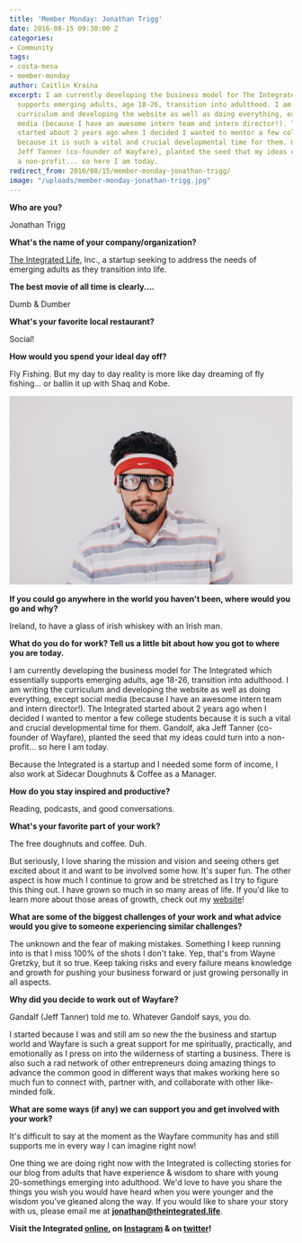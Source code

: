 ```yaml
---
title: 'Member Monday: Jonathan Trigg'
date: 2016-08-15 09:30:00 Z
categories:
- Community
tags:
- costa-mesa
- member-monday
author: Caitlin Kraina
excerpt: I am currently developing the business model for The Integrated which essentially
  supports emerging adults, age 18-26, transition into adulthood. I am writing the
  curriculum and developing the website as well as doing everything, except social
  media (because I have an awesome intern team and intern director!). The Integrated
  started about 2 years ago when I decided I wanted to mentor a few college students
  because it is such a vital and crucial developmental time for them. Gandolf, aka
  Jeff Tanner (co-founder of Wayfare), planted the seed that my ideas could turn into
  a non-profit... so here I am today.
redirect_from: 2016/08/15/member-monday-jonathan-trigg/
image: "/uploads/member-monday-jonathan-trigg.jpg"
---
```


**Who are you?**

Jonathan Trigg

**What's the name of your company/organization?**

[The Integrated Life](www.theintegrated.life), Inc., a startup seeking to address the needs of emerging adults as they transition into life.

**The best movie of all time is clearly....**

Dumb & Dumber

**What's your favorite local restaurant?**

Social!

**How would you spend your ideal day off?**

Fly Fishing. But my day to day reality is more like day dreaming of fly fishing... or ballin it up with Shaq and Kobe.

![Jonathan Trigg](/uploads/member-monday-jonathan-trigg-2.jpg)

**If you could go anywhere in the world you haven't been, where would you go and why?**

Ireland, to have a glass of irish whiskey with an Irish man.

**What do you do for work? Tell us a little bit about how you got to where you are today.**

I am currently developing the business model for The Integrated which essentially supports emerging adults, age 18-26, transition into adulthood. I am writing the curriculum and developing the website as well as doing everything, except social media (because I have an awesome intern team and intern director!). The Integrated started about 2 years ago when I decided I wanted to mentor a few college students because it is such a vital and crucial developmental time for them. Gandolf, aka Jeff Tanner (co-founder of Wayfare), planted the seed that my ideas could turn into a non-profit... so here I am today.

Because the Integrated is a startup and I needed some form of income, I also work at Sidecar Doughnuts & Coffee as a Manager.

**How do you stay inspired and productive?**

Reading, podcasts, and good conversations.

**What's your favorite part of your work?**

The free doughnuts and coffee. Duh.

But seriously, I love sharing the mission and vision and seeing others get excited about it and want to be involved some how. It's super fun. The other aspect is how much I continue to grow and be stretched as I try to figure this thing out. I have grown so much in so many areas of life. If you'd like to learn more about those areas of growth, check out my [website](www.theintegrated.life)!

**What are some of the biggest challenges of your work and what advice would you give to someone experiencing similar challenges?**

The unknown and the fear of making mistakes. Something I keep running into is that I miss 100% of the shots I don't take. Yep, that's from Wayne Gretzky, but it so true. Keep taking risks and every failure means knowledge and growth for pushing your business forward or just growing personally in all aspects.

**Why did you decide to work out of Wayfare?**

Gandalf (Jeff Tanner) told me to. Whatever Gandolf says, you do.

I started because I was and still am so new the the business and startup world and Wayfare is such a great support for me spiritually, practically, and emotionally as I press on into the wilderness of starting a business. There is also such a rad network of other entrepreneurs doing amazing things to advance the common good in different ways that makes working here so much fun to connect with, partner with, and collaborate with other like-minded folk.

**What are some ways (if any) we can support you and get involved with your work?**

It's difficult to say at the moment as the Wayfare community has and still supports me in every way I can imagine right now!

One thing we are doing right now with the Integrated is collecting stories for our blog from adults that have experience & wisdom to share with young 20-somethings emerging into adulthood. We'd love to have you share the things you wish you would have heard when you were younger and the wisdom you've gleaned along the way. If you would like to share your story with us, please email me at **jonathan@theintegrated.life**.

**Visit the Integrated [online](http://theintegrated.life), on [Instagram](www.instagram.com/theintegrated) & on [twitter](https://twitter.com/the_integrated)!**
